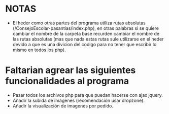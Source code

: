 # NOTAS

- El heder como otras partes del programa utiliza rutas absolutas (/ConsejoEscolar-pasantias/index.php), en otras palabras si se quiere cambiar el nombre de la carpeta base recurden cambiar el nombre de las rutas absolutas (mas que nada estas rutas sule utilizarse en el heder devido a que es una divicion del codigo para no tener que escribir lo mismo en todos los php).

# Faltarian agrear las siguientes funcionalidades al programa

- Pasar todos los archivos php para que puedan hacerse con ajax jquery.
- Añadir la subida de imagenes (recomendación usar dropzone).
- Añadir la visualización de imagenes por pedido.
